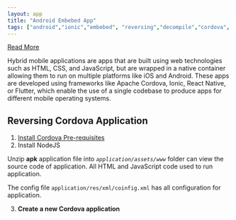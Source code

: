 ```yaml
---
layout: app
title: "Android Embebed App"
tags: ["android","ionic","embebed", "reversing","decompile","cordova", "hibrid"]
---
```


[Read More](https://infosecwriteups.com/recreating-cordova-mobile-apps-to-bypass-security-implementations-8845ff7bdc58)

Hybrid mobile applications are apps that are built using web technologies such as HTML, CSS, and JavaScript, but are wrapped in a native container allowing them to run on multiple platforms like iOS and Android. These apps are developed using frameworks like Apache Cordova, Ionic, React Native, or Flutter, which enable the use of a single codebase to produce apps for different mobile operating systems.

## Reversing Cordova Application

1. [Install Cordova Pre-requisites](https://cordova.apache.org/docs/en/11.x/guide/cli/#install-pre-requisites-for-building)
2. Install NodeJS

Unzip **apk** application file into *```application/assets/www```* folder can view the source code of application. 
All HTML and JavaScript code used to run application.

The config file ```application/res/xml/coinfig.xml``` has all configuration for application.


3. **Create a new Cordova application**

